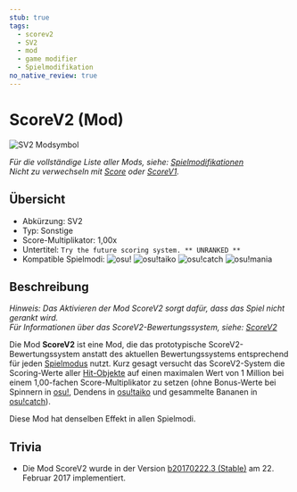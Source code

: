 ```yaml
---
stub: true
tags:
  - scorev2
  - SV2
  - mod
  - game modifier
  - Spielmodifikation
no_native_review: true
---
```


# ScoreV2 (Mod)

![SV2 Modsymbol](/wiki/shared/mods/SV2.png "ScoreV2 (SV2) Modsymbol")

*Für die vollständige Liste aller Mods, siehe: [Spielmodifikationen](/wiki/Gameplay/Game_modifier)*\
*Nicht zu verwechseln mit [Score](/wiki/Gameplay/Score) oder [ScoreV1](/wiki/Gameplay/Score/ScoreV1).*

## Übersicht

- Abkürzung: SV2
- Typ: Sonstige
- Score-Multiplikator: 1,00x
- Untertitel: `Try the future scoring system. ** UNRANKED **`
- Kompatible Spielmodi: ![][osu!] ![][osu!taiko] ![][osu!catch] ![][osu!mania]

## Beschreibung

*Hinweis: Das Aktivieren der Mod ScoreV2 sorgt dafür, dass das Spiel nicht gerankt wird.*\
*Für Informationen über das ScoreV2-Bewertungssystem, siehe: [ScoreV2](/wiki/Gameplay/Score#scorev2)*

Die Mod **ScoreV2** ist eine Mod, die das prototypische ScoreV2-Bewertungssystem anstatt des aktuellen Bewertungssystems entsprechend für jeden [Spielmodus](/wiki/Game_mode) nutzt. Kurz gesagt versucht das ScoreV2-System die Scoring-Werte aller [Hit-Objekte](/wiki/Gameplay/Hit_object) auf einen maximalen Wert von 1 Million bei einem 1,00-fachen Score-Multiplikator zu setzen (ohne Bonus-Werte bei Spinnern in [osu!](/wiki/Game_mode/osu!), Dendens in [osu!taiko](/wiki/Game_mode/osu!taiko) und gesammelte Bananen in [osu!catch](/wiki/Game_mode/osu!catch)).

Diese Mod hat denselben Effekt in allen Spielmodi.

## Trivia

- Die Mod ScoreV2 wurde in der Version [b20170222.3 (Stable)](https://osu.ppy.sh/home/changelog/stable40/20170222.3) am 22. Februar 2017 implementiert.

[osu!]: /wiki/shared/mode/osu.png "osu!"
[osu!taiko]: /wiki/shared/mode/taiko.png "osu!taiko"
[osu!catch]: /wiki/shared/mode/catch.png "osu!catch"
[osu!mania]: /wiki/shared/mode/mania.png "osu!mania"
